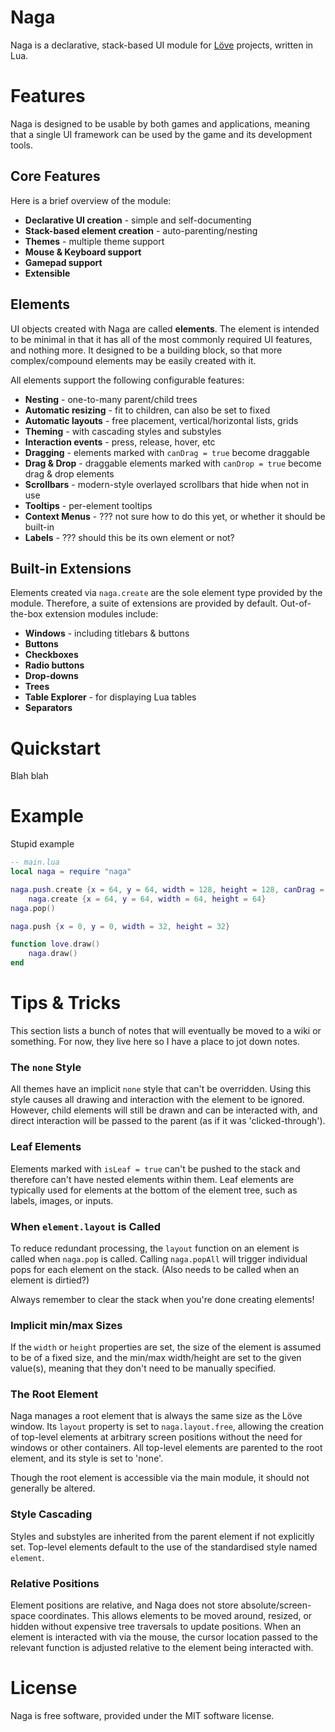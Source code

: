 # Naga
Naga is a declarative, stack-based UI module for [Löve][love] projects, written in Lua.

# Features
Naga is designed to be usable by both games and applications, meaning that a single UI framework can be used by the game and its development tools.

## Core Features
Here is a brief overview of the module:
* **Declarative UI creation** - simple and self-documenting
* **Stack-based element creation** - auto-parenting/nesting
* **Themes** - multiple theme support
* **Mouse & Keyboard support**
* **Gamepad support**
* **Extensible**

## Elements
UI objects created with Naga are called **elements**.
The element is intended to be minimal in that it has all of the most commonly required UI features, and nothing more.
It designed to be a building block, so that more complex/compound elements may be easily created with it.

All elements support the following configurable features:

* **Nesting** - one-to-many parent/child trees
* **Automatic resizing** - fit to children, can also be set to fixed
* **Automatic layouts** - free placement, vertical/horizontal lists, grids
* **Theming** - with cascading styles and substyles
* **Interaction events** - press, release, hover, etc
* **Dragging** - elements marked with `canDrag = true` become draggable
* **Drag & Drop** - draggable elements marked with `canDrop = true` become drag & drop elements
* **Scrollbars** - modern-style overlayed scrollbars that hide when not in use
* **Tooltips** - per-element tooltips
* **Context Menus** - ??? not sure how to do this yet, or whether it should be built-in
* **Labels** - ??? should this be its own element or not?

## Built-in Extensions
Elements created via `naga.create` are the sole element type provided by the module. Therefore, a suite of extensions are provided by default.
Out-of-the-box extension modules include:

* **Windows** - including titlebars & buttons
* **Buttons**
* **Checkboxes**
* **Radio buttons**
* **Drop-downs**
* **Trees**
* **Table Explorer** - for displaying Lua tables
* **Separators**

# Quickstart
Blah blah

# Example
Stupid example
```lua
-- main.lua
local naga = require "naga"

naga.push.create {x = 64, y = 64, width = 128, height = 128, canDrag = true}
	naga.create {x = 64, y = 64, width = 64, height = 64}
naga.pop()

naga.push {x = 0, y = 0, width = 32, height = 32}

function love.draw()
	naga.draw()
end
```

# Tips & Tricks
This section lists a bunch of notes that will eventually be moved to a wiki or something. For now, they live here so I have a place to jot down notes.

### The `none` Style
All themes have an implicit `none` style that can't be overridden. Using this style causes all drawing and interaction with the element to be ignored. However, child elements will still be drawn and can be interacted with, and direct interaction will be passed to the parent (as if it was 'clicked-through').

### Leaf Elements
Elements marked with `isLeaf = true` can't be pushed to the stack and therefore can't have nested elements within them. Leaf elements are typically used for elements at the bottom of the element tree, such as labels, images, or inputs.

### When `element.layout` is Called
To reduce redundant processing, the `layout` function on an element is called when `naga.pop` is called. Calling `naga.popAll` will trigger individual pops for each element on the stack. (Also needs to be called when an element is dirtied?)

Always remember to clear the stack when you're done creating elements!

### Implicit min/max Sizes
If the `width` or `height` properties are set, the size of the element is assumed to be of a fixed size, and the min/max width/height are set to the given value(s), meaning that they don't need to be manually specified.

### The Root Element
Naga manages a root element that is always the same size as the Löve window. Its `layout` property is set to `naga.layout.free`, allowing the creation of
top-level elements at arbitrary screen positions without the need for windows or other containers. All top-level elements are parented to the root element, and its style is set to 'none'.

Though the root element is accessible via the main module, it should not generally be altered.

### Style Cascading
Styles and substyles are inherited from the parent element if not explicitly set. Top-level elements default to the use of the standardised style named `element`.

### Relative Positions
Element positions are relative, and Naga does not store absolute/screen-space coordinates. This allows elements to be moved around, resized, or hidden without expensive tree traversals to update positions. When an element is interacted with via the mouse, the cursor location passed to the relevant function is adjusted relative to the element being interacted with.

# License

Naga is free software, provided under the MIT software license.

[love]: https://www.love2d.org/